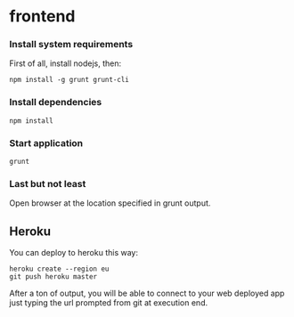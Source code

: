 frontend
========

### Install system requirements

  First of all, install nodejs, then:

    npm install -g grunt grunt-cli

### Install dependencies

    npm install

### Start application

    grunt

### Last but not least

Open browser at the location specified in grunt output.

## Heroku

You can deploy to heroku this way:

    heroku create --region eu
    git push heroku master

After a ton of output, you will be able to connect to your web deployed app just typing the url prompted from git at execution end.
